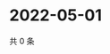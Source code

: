 # 2022-05-01

共 0 条

<!-- BEGIN WEIBO -->
<!-- 最后更新时间 Sun May 01 2022 01:08:16 GMT+0800 (China Standard Time) -->

<!-- END WEIBO -->

